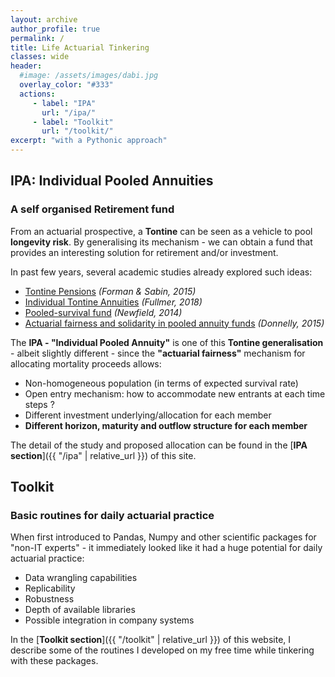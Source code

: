 ```yaml
---
layout: archive
author_profile: true
permalink: /
title: Life Actuarial Tinkering
classes: wide
header:
  #image: /assets/images/dabi.jpg
  overlay_color: "#333"
  actions:
     - label: "IPA"
       url: "/ipa/"
     - label: "Toolkit"
       url: "/toolkit/"
excerpt: "with a Pythonic approach"
---
```


## IPA: Individual Pooled Annuities
### A self organised Retirement fund

From an actuarial prospective, a **Tontine** can be seen as a vehicle to pool **longevity risk**.
By generalising its mechanism - we can obtain a fund that provides an interesting solution for retirement and/or investment.

In past few years, several academic studies already explored such ideas:
* [Tontine Pensions](https://scholarship.law.upenn.edu/penn_law_review/vol163/iss3/3/) *(Forman & Sabin, 2015)*
* [Individual Tontine Annuities](https://ssrn.com/abstract=3217551) *(Fullmer, 2018)*
* [Pooled-survival fund](https://www.actuaries.asn.au/Library/Events/FSF/2014/NewfieldPostRetirementPaper140505.pdf) *(Newfield, 2014)*
* [Actuarial fairness and solidarity in pooled annuity funds](https://arxiv.org/abs/1311.5120) *(Donnelly, 2015)*


The **IPA - "Individual Pooled Annuity"** is one of this **Tontine generalisation** - albeit slightly different - since the **"actuarial fairness"** mechanism for allocating mortality proceeds allows:
* Non-homogeneous population (in terms of expected survival rate)
* Open entry mechanism: how to accommodate new entrants at each time steps ?
* Different investment underlying/allocation for each member
* **Different horizon, maturity and outflow structure for each member**

The detail of the study and proposed allocation can be found in the [**IPA section**]({{ "/ipa" | relative_url }}) of this site.


## Toolkit

### Basic routines for daily actuarial practice

When first introduced to Pandas, Numpy and other scientific packages for "non-IT experts" - it immediately looked like it had a huge potential for daily actuarial practice:
* Data wrangling capabilities
* Replicability
* Robustness
* Depth of available libraries
* Possible integration in company systems   

In the [**Toolkit section**]({{ "/toolkit" | relative_url }}) of this website, I describe some of the routines I developed on my free time while tinkering with these packages.
